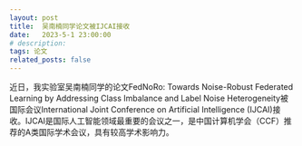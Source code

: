 ```yaml
---
layout: post
title:  吴南楠同学论文被IJCAI接收
date:   2023-5-1 23:00:00
# description:
tags: 论文
related_posts: false
---
```


近日，我实验室吴南楠同学的论文FedNoRo: Towards Noise-Robust Federated Learning by Addressing Class Imbalance and Label Noise Heterogeneity被国际会议International Joint Conference on Artificial Intelligence (IJCAI)接收。IJCAI是国际人工智能领域最重要的会议之一，是中国计算机学会（CCF）推荐的A类国际学术会议，具有较高学术影响力。